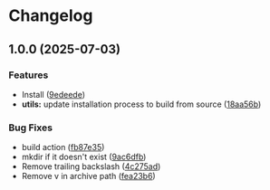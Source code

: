 # Changelog

## 1.0.0 (2025-07-03)


### Features

* Install ([9edeede](https://github.com/kdheepak/asdf-tig/commit/9edeededa6ee4e44ddd54856889016094e093f0f))
* **utils:** update installation process to build from source ([18aa56b](https://github.com/kdheepak/asdf-tig/commit/18aa56be8bf82982f0934b31df490774b3212f57))


### Bug Fixes

* build action ([fb87e35](https://github.com/kdheepak/asdf-tig/commit/fb87e35305be6fbdf0dc01b253d6cdf08aa7f7cc))
* mkdir if it doesn't exist ([9ac6dfb](https://github.com/kdheepak/asdf-tig/commit/9ac6dfb14bf3da8e4b3b2bfc5209d7f53efd1aa2))
* Remove trailing backslash ([4c275ad](https://github.com/kdheepak/asdf-tig/commit/4c275ad229f631f516759be13ca6e08d339392bd))
* Remove v in archive path ([fea23b6](https://github.com/kdheepak/asdf-tig/commit/fea23b668fd5a5b207c9da922ff0b3df1d69e71a))

